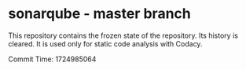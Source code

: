 # sonarqube - master branch

This repository contains the frozen state of the repository.
Its history is cleared. It is used only for static code
analysis with Codacy.

Commit Time: 1724985064